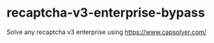 # recaptcha-v3-enterprise-bypass
Solve any recaptcha v3 enterprise using https://www.capsolver.com/



                                                                                        